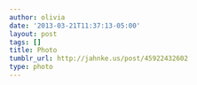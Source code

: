```yaml
---
author: olivia
date: '2013-03-21T11:37:13-05:00'
layout: post
tags: []
title: Photo
tumblr_url: http://jahnke.us/post/45922432602
type: photo
---
```


